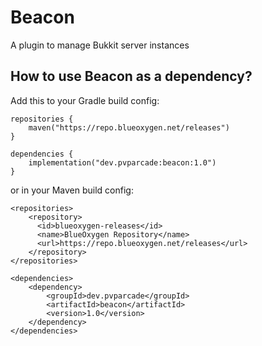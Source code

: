# Beacon
A plugin to manage Bukkit server instances

## How to use Beacon as a dependency?
Add this to your Gradle build config:
```
repositories {
    maven("https://repo.blueoxygen.net/releases")
}

dependencies {
    implementation("dev.pvparcade:beacon:1.0")
}
```

or in your Maven build config:

```
<repositories>
    <repository>
      <id>blueoxygen-releases</id>
      <name>BlueOxygen Repository</name>
      <url>https://repo.blueoxygen.net/releases</url>
    </repository>
</repositories>

<dependencies>
    <dependency>
        <groupId>dev.pvparcade</groupId>
        <artifactId>beacon</artifactId>
        <version>1.0</version>
    </dependency>
</dependencies>
```